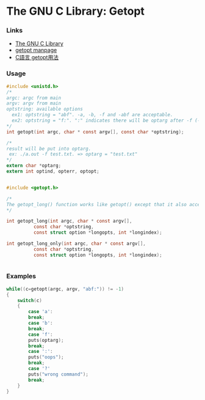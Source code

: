 # The GNU C Library: Getopt

### Links

* [The GNU C Library](https://www.gnu.org/software/libc/manual/html_node/Getopt.html)
* [getopt manpage](http://man7.org/linux/man-pages/man3/getopt.3.html)
* [C語言 getopt用法](http://carl830.pixnet.net/blog/post/50806433-c%E8%AA%9E%E8%A8%80-getopt%E7%94%A8%E6%B3%95-)

### Usage

```c
#include <unistd.h>
/*
argc: argc from main
argv: argv from main
optstring: available options 
  ex1: optstring = "abf". -a, -b, -f and -abf are acceptable.
  ex2: optstring = "f:". ":" indicates there will be optarg after -f (-f filename)
*/
int getopt(int argc, char * const argv[], const char *optstring);

/*
result will be put into optarg.
 ex: ./a.out -f test.txt. => optarg = "test.txt"
*/
extern char *optarg;
extern int optind, opterr, optopt;


#include <getopt.h>

/*
The getopt_long() function works like getopt() except that it also accepts long options, started with two dashes.
*/

int getopt_long(int argc, char * const argv[],
          const char *optstring,
          const struct option *longopts, int *longindex);

int getopt_long_only(int argc, char * const argv[],
          const char *optstring,
          const struct option *longopts, int *longindex);
    
```

### Examples

```c
while((c=getopt(argc, argv, "abf:")) != -1)
{
    switch(c)
    {
        case 'a':
        break;
        case 'b':
        break;
        case 'f':
        puts(optarg);
        break;
        case ':':
        puts("oops");
        break;
        case '?'
        puts("wrong command");
        break;
    }
}
```